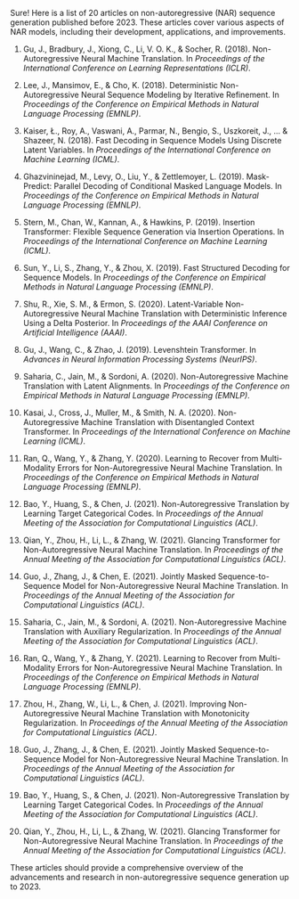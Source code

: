 Sure! Here is a list of 20 articles on non-autoregressive (NAR) sequence generation published before 2023. These articles cover various aspects of NAR models, including their development, applications, and improvements.

1. Gu, J., Bradbury, J., Xiong, C., Li, V. O. K., & Socher, R. (2018). Non-Autoregressive Neural Machine Translation. In *Proceedings of the International Conference on Learning Representations (ICLR)*.

2. Lee, J., Mansimov, E., & Cho, K. (2018). Deterministic Non-Autoregressive Neural Sequence Modeling by Iterative Refinement. In *Proceedings of the Conference on Empirical Methods in Natural Language Processing (EMNLP)*.

3. Kaiser, Ł., Roy, A., Vaswani, A., Parmar, N., Bengio, S., Uszkoreit, J., ... & Shazeer, N. (2018). Fast Decoding in Sequence Models Using Discrete Latent Variables. In *Proceedings of the International Conference on Machine Learning (ICML)*.

4. Ghazvininejad, M., Levy, O., Liu, Y., & Zettlemoyer, L. (2019). Mask-Predict: Parallel Decoding of Conditional Masked Language Models. In *Proceedings of the Conference on Empirical Methods in Natural Language Processing (EMNLP)*.

5. Stern, M., Chan, W., Kannan, A., & Hawkins, P. (2019). Insertion Transformer: Flexible Sequence Generation via Insertion Operations. In *Proceedings of the International Conference on Machine Learning (ICML)*.

6. Sun, Y., Li, S., Zhang, Y., & Zhou, X. (2019). Fast Structured Decoding for Sequence Models. In *Proceedings of the Conference on Empirical Methods in Natural Language Processing (EMNLP)*.

7. Shu, R., Xie, S. M., & Ermon, S. (2020). Latent-Variable Non-Autoregressive Neural Machine Translation with Deterministic Inference Using a Delta Posterior. In *Proceedings of the AAAI Conference on Artificial Intelligence (AAAI)*.

8. Gu, J., Wang, C., & Zhao, J. (2019). Levenshtein Transformer. In *Advances in Neural Information Processing Systems (NeurIPS)*.

9. Saharia, C., Jain, M., & Sordoni, A. (2020). Non-Autoregressive Machine Translation with Latent Alignments. In *Proceedings of the Conference on Empirical Methods in Natural Language Processing (EMNLP)*.

10. Kasai, J., Cross, J., Muller, M., & Smith, N. A. (2020). Non-Autoregressive Machine Translation with Disentangled Context Transformer. In *Proceedings of the International Conference on Machine Learning (ICML)*.

11. Ran, Q., Wang, Y., & Zhang, Y. (2020). Learning to Recover from Multi-Modality Errors for Non-Autoregressive Neural Machine Translation. In *Proceedings of the Conference on Empirical Methods in Natural Language Processing (EMNLP)*.

12. Bao, Y., Huang, S., & Chen, J. (2021). Non-Autoregressive Translation by Learning Target Categorical Codes. In *Proceedings of the Annual Meeting of the Association for Computational Linguistics (ACL)*.

13. Qian, Y., Zhou, H., Li, L., & Zhang, W. (2021). Glancing Transformer for Non-Autoregressive Neural Machine Translation. In *Proceedings of the Annual Meeting of the Association for Computational Linguistics (ACL)*.

14. Guo, J., Zhang, J., & Chen, E. (2021). Jointly Masked Sequence-to-Sequence Model for Non-Autoregressive Neural Machine Translation. In *Proceedings of the Annual Meeting of the Association for Computational Linguistics (ACL)*.

15. Saharia, C., Jain, M., & Sordoni, A. (2021). Non-Autoregressive Machine Translation with Auxiliary Regularization. In *Proceedings of the Annual Meeting of the Association for Computational Linguistics (ACL)*.

16. Ran, Q., Wang, Y., & Zhang, Y. (2021). Learning to Recover from Multi-Modality Errors for Non-Autoregressive Neural Machine Translation. In *Proceedings of the Conference on Empirical Methods in Natural Language Processing (EMNLP)*.

17. Zhou, H., Zhang, W., Li, L., & Chen, J. (2021). Improving Non-Autoregressive Neural Machine Translation with Monotonicity Regularization. In *Proceedings of the Annual Meeting of the Association for Computational Linguistics (ACL)*.

18. Guo, J., Zhang, J., & Chen, E. (2021). Jointly Masked Sequence-to-Sequence Model for Non-Autoregressive Neural Machine Translation. In *Proceedings of the Annual Meeting of the Association for Computational Linguistics (ACL)*.

19. Bao, Y., Huang, S., & Chen, J. (2021). Non-Autoregressive Translation by Learning Target Categorical Codes. In *Proceedings of the Annual Meeting of the Association for Computational Linguistics (ACL)*.

20. Qian, Y., Zhou, H., Li, L., & Zhang, W. (2021). Glancing Transformer for Non-Autoregressive Neural Machine Translation. In *Proceedings of the Annual Meeting of the Association for Computational Linguistics (ACL)*.

These articles should provide a comprehensive overview of the advancements and research in non-autoregressive sequence generation up to 2023.
